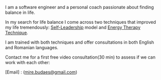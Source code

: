 

I am a software engineer and a personal coach passionate about finding balance in life. 

In my search for life balance I come across two techniques that improved my life tremendously: 
[Self-Leadership](https://ifs-institute.com/) model and [Energy Therapy Technique](https://drkarenwardtherapist.ie/).

I am trained with both techniques and offer consultations in both English and Romanian languages.

Contact me for a first free video consultation(30 min) to assess if we can work with each other:

[Email] : (mire.budaes@gmail.com)
